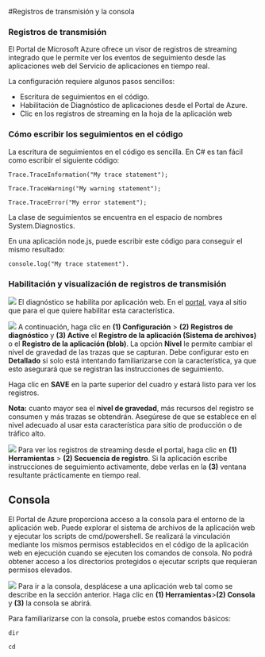 <properties 
	pageTitle="Consola y registros de streaming" 
	description="Información general de la consola y los registros de transmisión" 
	authors="btardif" 
	manager="wpickett" 
	editor="" 
	services="app-service\web" 
	documentationCenter=""/>

<tags 
	ms.service="app-service-web" 
	ms.workload="web" 
	ms.tgt_pltfrm="na" 
	ms.devlang="multiple" 
	ms.topic="article" 
	ms.date="02/14/2016" 
	ms.author="byvinyal"/>

#Registros de transmisión y la consola

### Registros de transmisión ###

El Portal de Microsoft Azure ofrece un visor de registros de streaming integrado que le permite ver los eventos de seguimiento desde las aplicaciones web del Servicio de aplicaciones en tiempo real.

La configuración requiere algunos pasos sencillos:

- Escritura de seguimientos en el código.
- Habilitación de Diagnóstico de aplicaciones desde el Portal de Azure.
- Clic en los registros de streaming en la hoja de la aplicación web

### Cómo escribir los seguimientos en el código ###

La escritura de seguimientos en el código es sencilla. En C# es tan fácil como escribir el siguiente código:

`````````````````````````
Trace.TraceInformation("My trace statement");
`````````````````````````

`````````````````````````
Trace.TraceWarning("My warning statement");
`````````````````````````

`````````````````````````
Trace.TraceError("My error statement");
`````````````````````````

La clase de seguimientos se encuentra en el espacio de nombres System.Diagnostics.

En una aplicación node.js, puede escribir este código para conseguir el mismo resultado:

`````````````````````````
console.log("My trace statement").
`````````````````````````

### Habilitación y visualización de registros de transmisión ###
![][BrowseSitesScreenshot] El diagnóstico se habilita por aplicación web. En el [portal](https://portal.azure.com), vaya al sitio que para el que quiere habilitar esta característica.
  
![][DiagnosticsLogs] A continuación, haga clic en **(1) Configuración** > **(2) Registros de diagnóstico** y **(3) Active** el **Registro de la aplicación (Sistema de archivos)** o el **Registro de la aplicación (blob)**. La opción **Nivel** le permite cambiar el nivel de gravedad de las trazas que se capturan. Debe configurar esto en **Detallado** si solo está intentando familiarizarse con la característica, ya que esto asegurará que se registran las instrucciones de seguimiento.

Haga clic en **SAVE** en la parte superior del cuadro y estará listo para ver los registros.

**Nota:** cuanto mayor sea el **nivel de gravedad**, más recursos del registro se consumen y más trazas se obtendrán. Asegúrese de que se establece en el nivel adecuado al usar esta característica para sitio de producción o de tráfico alto.

![][StreamingLogsScreenshot] Para ver los registros de streaming desde el portal, haga clic en **(1) Herramientas** > **(2) Secuencia de registro**. Si la aplicación escribe instrucciones de seguimiento activamente, debe verlas en la **(3)** ventana resultante prácticamente en tiempo real.

## Consola ##
El Portal de Azure proporciona acceso a la consola para el entorno de la aplicación web. Puede explorar el sistema de archivos de la aplicación web y ejecutar los scripts de cmd/powershell. Se realizará la vinculación mediante los mismos permisos establecidos en el código de la aplicación web en ejecución cuando se ejecuten los comandos de consola. No podrá obtener acceso a los directorios protegidos o ejecutar scripts que requieran permisos elevados.

![][ConsoleScreenshot] Para ir a la consola, desplácese a una aplicación web tal como se describe en la sección anterior. Haga clic en **(1) Herramientas**>**(2) Consola** y **(3)** la consola se abrirá.

Para familiarizarse con la consola, pruebe estos comandos básicos:

`````````````````````````
dir
`````````````````````````

`````````````````````````
cd
`````````````````````````

<!-- Images. -->
[DiagnosticsLogs]: ./media/web-sites-streaming-logs-and-console/diagnostic-logs.png
[BrowseSitesScreenshot]: ./media/web-sites-streaming-logs-and-console/browse-sites.png
[StreamingLogsScreenshot]: ./media/web-sites-streaming-logs-and-console/streaming-logs.png
[ConsoleScreenshot]: ./media/web-sites-streaming-logs-and-console/console.png

<!---HONumber=AcomDC_0211_2016-->